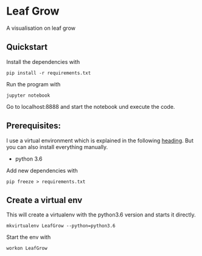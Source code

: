 # Leaf Grow

A visualisation on leaf grow

## Quickstart
Install the dependencies with

    pip install -r requirements.txt

Run the program with

    jupyter notebook

Go to localhost:8888 and start the notebook und execute the code.

## Prerequisites:

I use a virtual environment which is explained in the following [heading](#create-a-virtual-env). But you can also install everything manually. 

- python 3.6

Add new dependencies with

    pip freeze > requirements.txt


## Create a virtual env

This will create a virtualenv with the python3.6 version and starts it directly.

    mkvirtualenv LeafGrow --python=python3.6

Start the env with

    workon LeafGrow